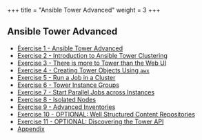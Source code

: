 +++
title = "Ansible Tower Advanced"
weight = 3
+++
## Ansible Tower Advanced

- [Exercise 1 - Ansible Tower Advanced](1-intro)
- [Exercise 2 - Introduction to Ansible Tower Clustering](2-clustering)
- [Exercise 3 - There is more to Tower than the Web UI](3-awx-cli-intro)
- [Exercise 4 - Creating Tower Objects Using `awx`](4-awx-cli-exercises)
- [Exercise 5 - Run a Job in a Cluster](5-tower-cluster-jobs)
- [Exercise 6 - Tower Instance Groups](6-instance-groups)
- [Exercise 7 - Start Parallel Jobs across Instances](7-parallel-jobs)
- [Exercise 8 - Isolated Nodes](8-isolated-nodes)
- [Exercise 9 - Advanced Inventories](9-advanced-inventories)
- [Exercise 10 - OPTIONAL: Well Structured Content Repositories](10-structured-content)
- [Exercise 11 - OPTIONAL: Discovering the Tower API](11-rest-api)
- [Appendix](12-appendix)
